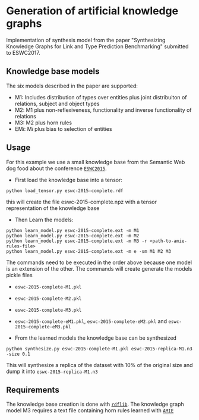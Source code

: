 # Generation of artificial knowledge graphs

Implementation of synthesis model from the paper "Synthesizing Knowledge Graphs for Link and Type Prediction Benchmarking" submitted to ESWC2017.


## Knowledge base models

The six models described in the paper are supported:

- M1: Includes distribution of types over entities plus joint distribuiton of relations, subject and object types
- M2: M1 plus non-reflexiveness, functionality and inverse functionality of relations
- M3: M2 plus horn rules
- EM*i*: M*i* plus bias to selection of entities

## Usage

For this example we use a small knowledge base from the Semantic Web dog food about the conference
[`ESWC2015`](http://data.semanticweb.org/dumps/conferences/eswc-2015-complete.rdf).

- First load the knowledge base into a tensor:

 ```
 python load_tensor.py eswc-2015-complete.rdf
 ```

 this will create the file eswc-2015-complete.npz with a tensor representation of the knowledge base

- Then Learn the models:

 ```
 python learn_model.py eswc-2015-complete.ext -m M1
 python learn_model.py eswc-2015-complete.ext -m M2
 python learn_model.py eswc-2015-complete.ext -m M3 -r <path-to-amie-rules-file>
 python learn_model.py eswc-2015-complete.ext -m e -sm M1 M2 M3
 ```

 The commands need to be executed in the order above because one model is an extension of the other.
 The commands will create generate the models pickle files

 - ```eswc-2015-complete-M1.pkl```
 - ```eswc-2015-complete-M2.pkl```
 - ```eswc-2015-complete-M3.pkl```
 - ```eswc-2015-complete-eM1.pkl```, ```eswc-2015-complete-eM2.pkl``` and ```eswc-2015-complete-eM3.pkl```

- From the learned models the knowledge base can be synthesized

 ```
 python synthesize.py eswc-2015-complete-M1.pkl eswc-2015-replica-M1.n3 -size 0.1
 ```

 This will synthesize a replica of the dataset with 10% of the original size and dump it into ```eswc-2015-replica-M1.n3```


## Requirements
The knowledge base creation is done with [`rdflib`](https://github.com/RDFLib/rdflib).
The knowledge graph model M3 requires a text file containing horn rules learned with
[`AMIE`](https://www.mpi-inf.mpg.de/departments/databases-and-information-systems/research/yago-naga/amie/)